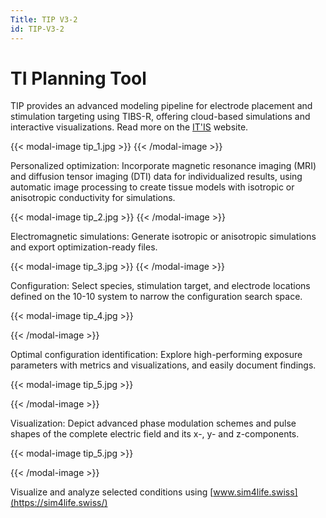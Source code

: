 ```yaml
---
Title: TIP V3-2
id: TIP-V3-2
---
```

# TI Planning Tool

TIP provides an advanced modeling pipeline for electrode placement and stimulation targeting using TIBS-R, offering cloud-based simulations and interactive visualizations. Read more on the [IT'IS](https://itis.swiss/s/news-events/news/latest-news) website.

{{< modal-image tip_1.jpg >}}
{{< /modal-image >}}

Personalized optimization: Incorporate magnetic resonance imaging (MRI) and diffusion tensor imaging (DTI) data for individualized results, using automatic image processing to create tissue models with isotropic or anisotropic conductivity for simulations.

{{< modal-image tip_2.jpg >}}
{{< /modal-image >}}

Electromagnetic simulations: Generate isotropic or anisotropic simulations and export optimization-ready files.

{{< modal-image tip_3.jpg >}}
{{< /modal-image >}}

Configuration: Select species, stimulation target, and electrode locations defined on the 10-10 system to narrow the configuration search space.

{{< modal-image tip_4.jpg >}}

{{< /modal-image >}}

Optimal configuration identification: Explore high-performing exposure parameters with metrics and visualizations, and easily document findings.

{{< modal-image tip_5.jpg >}}

{{< /modal-image >}}

Visualization: Depict advanced phase modulation schemes and pulse shapes of the complete electric field and its x-, y- and z-components.

{{< modal-image tip_5.jpg >}}

{{< /modal-image >}}

Visualize and analyze selected conditions using [www.sim4life.swiss](https://sim4life.swiss/)
